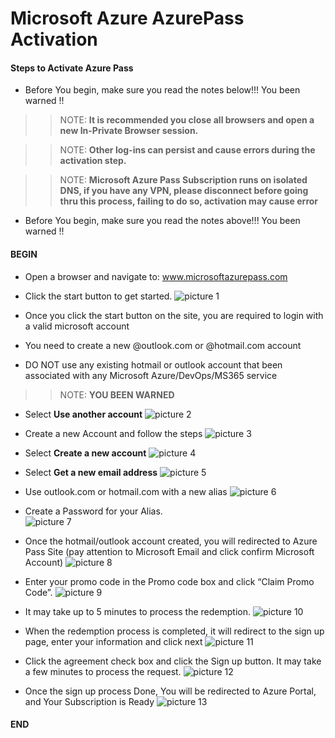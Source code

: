 # Microsoft Azure AzurePass Activation 

#### Steps to Activate Azure Pass

 - Before You begin, make sure you read the notes below!!! You been warned !!
  
 >>NOTE: **It is recommended you close all browsers and open a new In-Private Browser session.** 

 >>NOTE: **Other log-ins can persist and cause errors during the activation step.** 

 >>NOTE: **Microsoft Azure Pass Subscription runs on isolated DNS, if you have any VPN, please disconnect before going thru this process, failing to do so, activation may cause error** 

 - Before You begin, make sure you read the notes above!!! You been warned !!

#### BEGIN

 - Open a browser and navigate to: www.microsoftazurepass.com

 - Click the start button to get started.
 ![picture 1](images/b7d79bf0bcf6ac8c5020a7cfaf4b0c4f7774fc454a316b241a83b214de1cb76a.png)  

 - Once you click the start button on the site, you are required to login with a valid microsoft account
 - You need to create a new @outlook.com or @hotmail.com account 
 - DO NOT use any existing hotmail or outlook account that been associated with any Microsoft Azure/DevOps/MS365 service
 >>NOTE: **YOU BEEN WARNED** 

 - Select **Use another account** 
 ![picture 2](images/5460608b485f3dd5350d1a18259e3f42eaa51a4b29e15b8038b112415c7157e2.png)  

 - Create a new Account and follow the steps 
 ![picture 3](images/0c11299f5bb20c8a18292352cc5199b0e92b7ec213620cd67af1c5e4f15879a6.png)  

 - Select **Create a new account** 
 ![picture 4](images/6668a26fd36b477032ac831c2fcda2ca2589312eba49288462c319f6ae511d3d.png)  

 - Select **Get a new email address** 
 ![picture 5](images/d704071a46e37fa512d99ff7b5c100740e6c3773401d9e32711aa54c20a8e711.png)  
 
 - Use outlook.com or hotmail.com with a new alias
 ![picture 6](images/2295c441f405ab11e34a8d11c2fce3c4858c6aafde1e69f1071b51a231faf2e8.png)  
 

 - Create a Password for your Alias.   
 ![picture 7](images/fefd0a5a993d3d2ce762733894766f4f8d6790af5cbf5a4209113a40ce6f1920.png)  
 

 - Once the hotmail/outlook account created, you will redirected to Azure Pass Site (pay attention to Microsoft Email and click confirm Microsoft Account)
 ![picture 8](images/3eefd5a922b19fcf70deac177a98ef266e2c6bb4e35589ab023c7d74aba02ded.png)  
 
 - Enter your promo code in the Promo code box and click “Claim Promo Code”.
 ![picture 9](images/f2f75b5d32bbd2ea70fa2d558202ad741242bc8529b94593768725eb6271b7ca.png)  

 - It may take up to 5 minutes to process the redemption.
 ![picture 10](images/1575bea1f507c584f85fa8201e80c1c3216821df3ea68fa9647118c5e9d92c90.png)  

 - When the redemption process is completed, it will redirect to the sign up page, enter your information and click next
 ![picture 11](images/23c736909e2174e90178e5a59552220de936e9e71f4c7a03c2f0cc6eaddb0e6c.png)  

 - Click the agreement check box and click the Sign up button. It may take a few minutes to process the request.
 ![picture 12](images/f1212294e52e83683d000ec660c3de42673fa0179896096513e8b89ee5887c0a.png)  

 - Once the sign up process Done, You will be redirected to Azure Portal, and Your Subscription is Ready
 ![picture 13](images/36446e5c11c5dad91a0d8c7090e47d94bf9e3667258aad40a322872fa53b8ad4.png)  



#### END 









